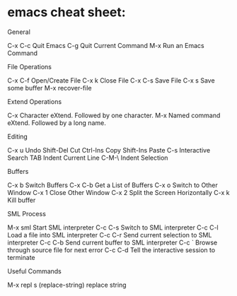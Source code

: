 # emacs cheat sheet:

General

C-x C-c	Quit Emacs
C-g	Quit Current Command
M-x	Run an Emacs Command

File Operations

C-x C-f	Open/Create File
C-x k	Close File
C-x C-s	Save File
C-x s	Save some buffer
M-x recover-file

Extend Operations

C-x	Character eXtend.  Followed by one character.
M-x	Named command eXtend.  Followed by a long name.

Editing

C-x u	Undo
Shift-Del	Cut
Ctrl-Ins	Copy
Shift-Ins	Paste
C-s	Interactive Search
TAB	Indent Current Line
C-M-\	Indent Selection

Buffers

C-x b	Switch Buffers
C-x C-b	Get a List of Buffers
C-x o	Switch to Other Window
C-x 1	Close Other Window
C-x 2	Split the Screen Horizontally
C-x k 	Kill buffer

SML Process

M-x sml	Start SML interpreter
C-c C-s	Switch to SML interpreter
C-c C-l	Load a file into SML interpreter
C-c C-r	Send current selection to SML interpreter
C-c C-b	Send current buffer to SML interpreter
C-c `	Browse through source file for next error
C-c C-d	Tell the interactive session to terminate

Useful Commands

M-x repl s (replace-string)	replace string